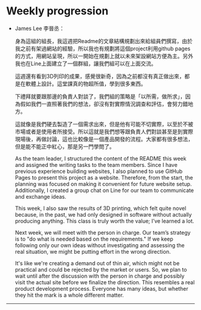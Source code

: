 # Weekly progression
- James Lee 李晉丞：
  
    身為這組的組長，我這週把Readme的文章結構規劃出來給組員們撰寫，由於我之前有架過網站的經驗，所以我也有規劃將這個project利用github pages的方式，用網站呈現，所以一開始在規劃上就以未來架設網站方便為主。另外我也在Line上面建立了一個群組，讓我們組可以在上面交流。

    這週還有看到3D列印的成果，感覺很新奇，因為之前都沒有真正做出來，都是在軟體上設計。這堂課真的物超所值，學到很多東西。

    下禮拜就要跟那邊的負責人對談了，我們組的策略是「以所需，做所求」，因為假如我們一直照著我們的想法，卻沒有對實際情況調查和評估，會努力錯地方。
    
    這就像是我們硬去製造了一個需求出來，但是他有可能不切實際，以至於不被市場或者是使用者所接受。所以這就是我們想等跟負責人們對談甚至是到實際現場後，再做討論，這也比較像是一個產品開發的流程。大家都有很多想法，但是能不能正中紅心，那是另一門學問了。

    As the team leader, I structured the content of the README this week and assigned the writing tasks to the team members. Since I have previous experience building websites, I also planned to use GitHub Pages to present this project as a website. Therefore, from the start, the planning was focused on making it convenient for future website setup. Additionally, I created a group chat on Line for our team to communicate and exchange ideas.

    This week, I also saw the results of 3D printing, which felt quite novel because, in the past, we had only designed in software without actually producing anything. This class is truly worth the value; I’ve learned a lot.

    Next week, we will meet with the person in charge. Our team’s strategy is to "do what is needed based on the requirements." If we keep following only our own ideas without investigating and assessing the real situation, we might be putting effort in the wrong direction.

    It's like we're creating a demand out of thin air, which might not be practical and could be rejected by the market or users. So, we plan to wait until after the discussion with the person in charge and possibly visit the actual site before we finalize the direction. This resembles a real product development process. Everyone has many ideas, but whether they hit the mark is a whole different matter.

----



